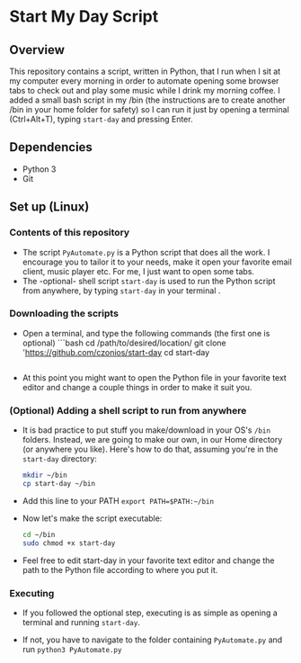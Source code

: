 # Start My Day Script

## Overview

This repository contains a script, written in Python, that I run when I sit at my computer every morning in order to automate opening some browser tabs to check out and play some music while I drink my morning coffee. I added a small bash script in my /bin (the instructions are to create another /bin in your home folder for safety) so I can run it just by opening a terminal (Ctrl+Alt+T), typing `start-day` and pressing Enter.

## Dependencies

  * Python 3
  * Git

## Set up (Linux)

### Contents of this repository

  * The script `PyAutomate.py` is a Python script that does all the work. I encourage you to tailor it to your needs, make it open your favorite email client, music player etc. For me, I just want to open some tabs.
  * The -optional- shell script `start-day` is used to run the Python script from anywhere, by typing `start-day` in your terminal .

### Downloading the scripts

  * Open a terminal, and type the following commands (the first one is optional)
        ```bash
	cd /path/to/desired/location/
	git clone 'https://github.com/czonios/start-day
	cd start-day
	```
  * At this point you might want to open the Python file in your favorite text editor and change a couple things in order to make it suit you.

### (Optional) Adding a shell script to run from anywhere
 
  * It is bad practice to put stuff you make/download in your OS's `/bin` folders. Instead, we are going to make our own, in our Home directory (or anywhere you like). Here's how to do that, assuming you're in the `start-day` directory:
	```bash
	mkdir ~/bin
	cp start-day ~/bin
	```
  * Add this line to your PATH
  	`export PATH=$PATH:~/bin`

  * Now let's make the script executable:
  	```bash
	cd ~/bin
	sudo chmod +x start-day
	```
  * Feel free to edit start-day in your favorite text editor and change the path to the Python file according to where you put it.

### Executing

  * If you followed the optional step, executing is as simple as opening a terminal and running `start-day`.

  * If not, you have to navigate to the folder containing `PyAutomate.py` and run `python3 PyAutomate.py`
